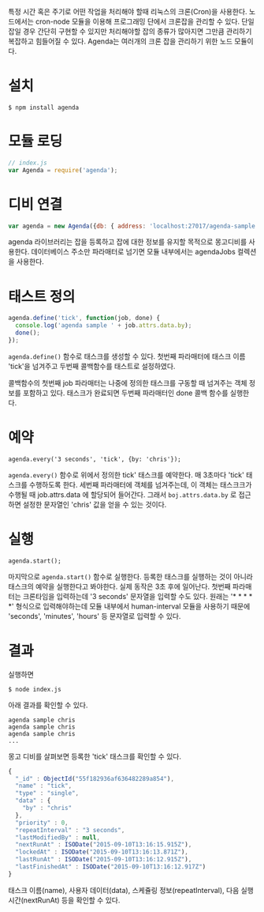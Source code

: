 특정 시간 혹은 주기로 어떤 작업을 처리해야 할때 리눅스의 크론(Cron)을 사용한다.
노드에서는 cron-node 모듈을 이용해 프로그래밍 단에서 크론잡을 관리할 수 있다.
단일 잡일 경우 간단히 구현할 수 있지만 처리해야할 잡의 종류가 많아지면 그만큼 관리하기 복잡하고 힘들어질 수 있다.
Agenda는 여러개의 크론 잡을 관리하기 위한 노드 모듈이다.

설치
===

```
$ npm install agenda
```

모듈 로딩
=======

```javascript
// index.js
var Agenda = require('agenda');
```

디비 연결
=======

```javascript
var agenda = new Agenda({db: { address: 'localhost:27017/agenda-sample'}});
```

agenda 라이브러리는 잡을 등록하고 잡에 대한 정보를 유지할 목적으로 몽고디비를 사용한다.
데이터베이스 주소만 파라매터로 넘기면 모듈 내부에서는 agendaJobs 컬렉션을 사용한다.

태스트 정의
========

```javascript
agenda.define('tick', function(job, done) {
  console.log('agenda sample ' + job.attrs.data.by);
  done();
});
```

`agenda.define()` 함수로 태스크를 생성할 수 있다.
첫번째 파라매터에 태스크 이름 'tick'을 넘겨주고 두번째 콜백함수를 태스트로 설정하였다.

콜백함수의 첫번째 job 파라매터는 나중에 정의한 태스크를 구동할 때 넘겨주는 객체 정보를 포함하고 있다.
태스크가 완료되면 두번째 파라매터인 done 콜백 함수를 실행한다.

예약
===

```javascirpt
agenda.every('3 seconds', 'tick', {by: 'chris'});
```

`agenda.every()` 함수로 위에서 정의한 tick' 태스크를 예약한다.
매 3초마다 'tick' 태스크를 수행하도록 한다.
세번째 파라매터에 객체를 넘겨주는데, 이 객체는 태스크크가 수행될 때 job.attrs.data 에 할당되어 들어간다.
그래서 `boj.attrs.data.by` 로 접근하면 설정한 문자열인 'chris' 값을 얻을 수 있는 것이다.

실행
===

```javascirpt
agenda.start();
```

마지막으로 `agenda.start()` 함수로 실행한다.
등록한 태스크를 실행하는 것이 아니라 태스크의 예약을 실행한다고 봐야한다.
실제 동작은 3초 후에 일어난다.
첫번째 파라매터는 크론타임을 입력하는데 '3 seconds' 문자열을 입력할 수도 있다.
원래는 '* * * * *' 형식으로 입력해야하는데 모듈 내부에서 human-interval 모듈을 사용하기 때문에
'seconds', 'minutes', 'hours' 등 문자열로 입력할 수 있다.

결과
===

실행하면

```
$ node index.js
```

아래 결과를 확인할 수 있다.

```
agenda sample chris
agenda sample chris
agenda sample chris
...
```

몽고 디비를 살펴보면 등록한 'tick' 태스크를 확인할 수 있다.

```javascript
{
  "_id" : ObjectId("55f182936af636482289a854"),
  "name" : "tick",
  "type" : "single",
  "data" : {
    "by" : "chris"
  },
  "priority" : 0,
  "repeatInterval" : "3 seconds",
  "lastModifiedBy" : null,
  "nextRunAt" : ISODate("2015-09-10T13:16:15.915Z"),
  "lockedAt" : ISODate("2015-09-10T13:16:13.871Z"),
  "lastRunAt" : ISODate("2015-09-10T13:16:12.915Z"),
  "lastFinishedAt" : ISODate("2015-09-10T13:16:12.917Z")
}
```

태스크 이름(name), 사용자 데이터(data), 스케쥴링 정보(repeatInterval), 다음 실행시간(nextRunAt)
등을 확인할 수 있다.
